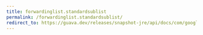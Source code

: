 ```yaml
---
title: forwardinglist.standardsublist
permalink: /forwardinglist.standardsublist/
redirect_to: https://guava.dev/releases/snapshot-jre/api/docs/com/google/common/collect/ForwardingList.html#standardSubList-int-int-
---
```

